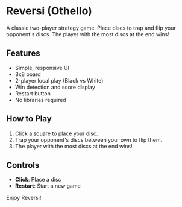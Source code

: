 # Reversi (Othello)

A classic two-player strategy game. Place discs to trap and flip your opponent's discs. The player with the most discs at the end wins!

## Features
- Simple, responsive UI
- 8x8 board
- 2-player local play (Black vs White)
- Win detection and score display
- Restart button
- No libraries required

## How to Play
1. Click a square to place your disc.
2. Trap your opponent's discs between your own to flip them.
3. The player with the most discs at the end wins!

## Controls
- **Click**: Place a disc
- **Restart**: Start a new game

Enjoy Reversi!
